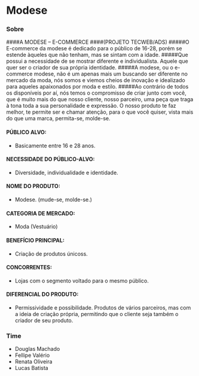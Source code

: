 # Modese

### Sobre

####A MODESE – E-COMMERCE
####(PROJETO TECWEB/ADS)
#####O E-commerce da modese  é dedicado para o público de 16-28, porém se estende àqueles que não tenham, mas se sintam com a idade.
#####Que possui a necessidade de se mostrar diferente e individualista. Aquele que quer ser o criador de sua própria identidade.
#####A modese, ou o e-commerce modese, não é um apenas mais um buscando ser diferente no mercado da moda, nós somos e viemos cheios de inovação e idealizado para aqueles apaixonados por moda e estilo.
#####Ao contrário de todos os disponíveis por aí, nós temos o compromisso de criar junto com você, que é muito mais do que nosso cliente, nosso parceiro, uma peça que traga à tona toda a sua personalidade e expressão. O nosso produto te faz melhor, te permite ser e chamar atenção, para o que você quiser, vista mais do que uma marca, permita-se, molde-se.

#### PÚBLICO ALVO:
- Basicamente entre 16 e 28 anos.
#### NECESSIDADE DO PÚBLICO-ALVO:
- Diversidade, individualidade e identidade.
#### NOME DO PRODUTO:
- Modese. (mude-se, molde-se.)
#### CATEGORIA DE MERCADO:
- Moda (Vestuário)
#### BENEFÍCIO PRINCIPAL:
- Criação de produtos únicoss.
#### CONCORRENTES:
- Lojas com o segmento voltado para o mesmo público.
#### DIFERENCIAL DO PRODUTO:
- Permissividade e possibilidade. Produtos de vários parceiros, mas com a ideia de criação própria, permitindo que o cliente seja também o criador de seu produto.

### Time

- Douglas Machado
- Fellipe Valério
- Renata Oliveira
- Lucas Batista
